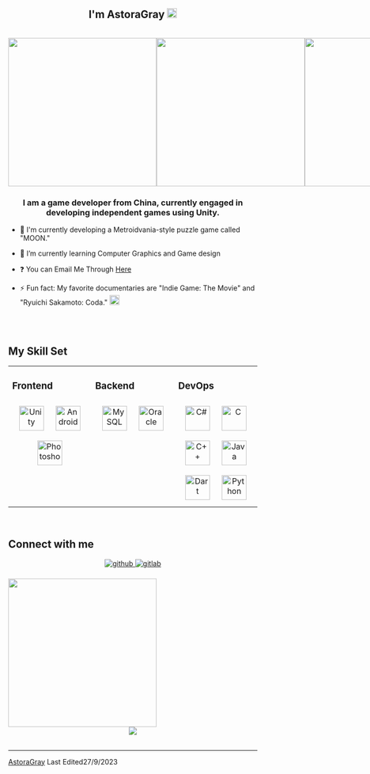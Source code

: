 ## <div align="center">I'm AstoraGray <img src="https://drive.google.com/uc?id=1y-EaOmyCIG8AKJJpzWlyDlcabHs8tST1" style="width:20px"/></div>

<br>

<div style ="display:flex;" align="center">
  <img src="https://drive.google.com/uc?id=1pt62FV96hfGSWIqO2Hih3QlnvqYJb6sx" style="height:300px"/>
  <img src="https://drive.google.com/uc?id=1y-EaOmyCIG8AKJJpzWlyDlcabHs8tST1" style="height:300px"/>
  <img src="https://drive.google.com/uc?id=1lIsYRYVJZ5ZIKs7IqqdfnW7bwHQJPDth" style="height:300px"/>
</div>


### <div align="center">I am a game developer from China, currently engaged in developing independent games using Unity.</div>


- 🔭 I'm currently developing a Metroidvania-style puzzle game called "MOON."


- 🌱 I’m currently learning Computer Graphics and Game design


- ❓ You can Email Me Through [Here](mailto:grayastora@gmail.com)


- ⚡ Fun fact: My favorite documentaries are "Indie Game: The Movie" and "Ryuichi Sakamoto: Coda." <img src="https://drive.google.com/uc?id=1y-EaOmyCIG8AKJJpzWlyDlcabHs8tST1" style="width:20px"/>

<br/>  

<br/>

## My Skill Set  

<table><tr><td valign="top" width="33%">




### Frontend  

<div align="center">  
<a href="https://unity.com/" target="_blank"><img style="margin: 10px" src="https://profilinator.rishav.dev/skills-assets/unity.png" alt="Unity" height="50" /></a>  
<a href="https://www.android.com/intl/en_in/" target="_blank"><img style="margin: 10px" src="https://profilinator.rishav.dev/skills-assets/android-original-wordmark.svg" alt="Android" height="50" /></a>  
<a href="https://www.adobe.com/in/products/photoshop.html" target="_blank"><img style="margin: 10px" src="https://profilinator.rishav.dev/skills-assets/photoshop-plain.svg" alt="Photoshop" height="50" /></a>  
</div>

</td><td valign="top" width="33%">



### Backend  

<div align="center">  
<a href="https://www.mysql.com/" target="_blank"><img style="margin: 10px" src="https://profilinator.rishav.dev/skills-assets/mysql-original-wordmark.svg" alt="MySQL" height="50" /></a>  
<a href="https://www.oracle.com/in/index.html" target="_blank"><img style="margin: 10px" src="https://profilinator.rishav.dev/skills-assets/oracle-original.svg" alt="Oracle" height="50" /></a>  
</div>


</td><td valign="top" width="33%">



### DevOps  

<div align="center">  
<a href="https://docs.microsoft.com/en-us/dotnet/csharp/" target="_blank"><img style="margin: 10px" src="https://profilinator.rishav.dev/skills-assets/csharp-original.svg" alt="C#" height="50" /></a>  
<a href="https://www.cprogramming.com/" target="_blank"><img style="margin: 10px" src="https://profilinator.rishav.dev/skills-assets/c-original.svg" alt="C" height="50" /></a>  
<a href="https://www.cplusplus.com/" target="_blank"><img style="margin: 10px" src="https://profilinator.rishav.dev/skills-assets/cplusplus-original.svg" alt="C++" height="50" /></a>  
<a href="https://www.java.com/" target="_blank"><img style="margin: 10px" src="https://profilinator.rishav.dev/skills-assets/java-original-wordmark.svg" alt="Java" height="50" /></a>  
<a href="https://dart.dev/" target="_blank"><img style="margin: 10px" src="https://profilinator.rishav.dev/skills-assets/dartlang-icon.svg" alt="Dart" height="50" /></a>  
<a href="https://www.python.org/" target="_blank"><img style="margin: 10px" src="https://profilinator.rishav.dev/skills-assets/python-original.svg" alt="Python" height="50" /></a>  
</div>

</td></tr></table>  

<br/>    

## Connect with me  

<div align="center">
<a href="https://github.com/astoragray" target="_blank">
<img src=https://img.shields.io/badge/github-%2324292e.svg?&style=for-the-badge&logo=github&logoColor=white alt=github style="margin-bottom: 5px;" />
</a>
<a href="https://gitlab.com/astoragray" target="_blank">
<img src=https://img.shields.io/badge/gitlab-330F63.svg?&style=for-the-badge&logo=gitlab&logoColor=white alt=gitlab style="margin-bottom: 5px;" />

</a>  
</div>  

  

<br/>



<div align="center" style="display:inline-block;flex-wrap:nowrap";>
<img src="https://media.tenor.com/NBei03UiINMAAAAC/grey-gray.gif" style="height:300px"/>
</div>

</div>

<br/>  

<div align="center">
<img src="https://komarev.com/ghpvc/?username=AstoraGray&&style=flat-square" align="center" />
</div>   

<br />

------

[AstoraGray](https://github.com/AstoraGray)
Last Edited27/9/2023
